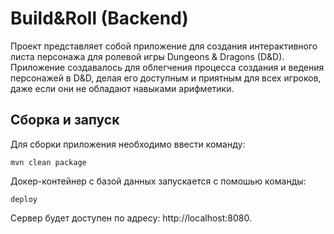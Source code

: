 # Build&Roll (Backend)
Проект представляет собой приложение для создания интерактивного листа персонажа для ролевой игры Dungeons & Dragons (D&D). Приложение создавалось для облегчения процесса создания и ведения персонажей в D&D, делая его доступным и приятным для всех игроков, даже если они не обладают навыками арифметики.

## Сборка и запуск
Для сборки приложения необходимо ввести команду:
```console
mvn clean package
```


Докер-контейнер с базой данных запускается с помошью команды:
```make
deploy
```

Сервер будет доступен по адресу: http://localhost:8080.

